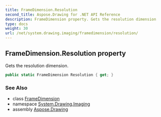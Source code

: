 ```yaml
---
title: FrameDimension.Resolution
second_title: Aspose.Drawing for .NET API Reference
description: FrameDimension property. Gets the resolution dimension
type: docs
weight: 30
url: /net/system.drawing.imaging/framedimension/resolution/
---
```

## FrameDimension.Resolution property

Gets the resolution dimension.

```csharp
public static FrameDimension Resolution { get; }
```

### See Also

* class [FrameDimension](../)
* namespace [System.Drawing.Imaging](../../framedimension/)
* assembly [Aspose.Drawing](../../../)


